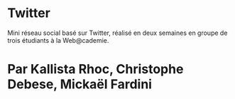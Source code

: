 # Twitter
Mini réseau social basé sur Twitter, réalisé en deux semaines en groupe de trois étudiants à la Web@cademie.

# Par Kallista Rhoc, Christophe Debese, Mickaël Fardini
